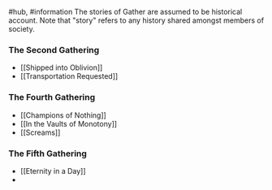 #hub, #information 
The stories of Gather are assumed to be historical account. Note that "story" refers to any history shared amongst members of society. 

### The Second Gathering
- [[Shipped into Oblivion]]
- [[Transportation Requested]]

### The Fourth Gathering 
- [[Champions of Nothing]]
- [[In the Vaults of Monotony]]
- [[Screams]]

### The Fifth Gathering
- [[Eternity in a Day]]
- 